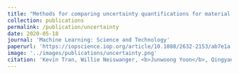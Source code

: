```yaml
---
title: "Methods for comparing uncertainty quantifications for material property predictions"
collection: publications
permalink: /publication/uncertainty
date: 2020-05-18
journal: 'Machine Learning: Science and Technology'
paperurl: 'https://iopscience.iop.org/article/10.1088/2632-2153/ab7e1a'
image: '../images/publications/uncertainty.png'
citation: 'Kevin Tran, Willie Neiswanger, <b>Junwoong Yoon</b>, Qingyang Zhang, Eric Xing, Zachary Ulissi'
---
```

